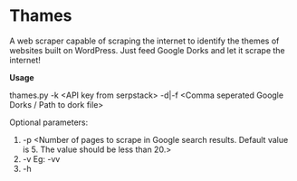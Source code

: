 # Thames
A web scraper capable of scraping the internet to identify the themes of websites built on WordPress.
Just feed Google Dorks and let it scrape the internet!


**Usage**

thames.py -k \<API key from serpstack\> -d|-f <Comma seperated Google Dorks / Path to dork file>
  
Optional parameters:
1. -p <Number of pages to scrape in Google search results. Default value is 5. The value should be less than 20.>
2. -v <Verbosity> Eg: -vv
3. -h <help>
